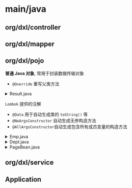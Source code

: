 # main/java

## org/dxl/controller



## org/dxl/mapper


## org/dxl/pojo

**普通 Java 对象**, 常用于封装数据传输对象

* `@Override` 重写父类方法

<details><summary><a href="" target="_blank"></a>Result.java</span></summary>

```java
package org.dxl.pojo;

/**
 * 统一响应结果封装类
 */
public class Result {
    private Integer code ;//1 成功 , 0 失败
    private String msg; //提示信息
    private Object data; //数据 date

    public Result() {
    }
    public Result(Integer code, String msg, Object data) {
        this.code = code;
        this.msg = msg;
        this.data = data;
    }
    public Integer getCode() {
        return code;
    }
    public void setCode(Integer code) {
        this.code = code;
    }
    public String getMsg() {
        return msg;
    }
    public void setMsg(String msg) {
        this.msg = msg;
    }
    public Object getData() {
        return data;
    }
    public void setData(Object data) {
        this.data = data;
    }

    public static Result success(Object data){
        return new Result(1, "success", data);
    }
    public static Result success(){
        return new Result(1, "success", null);
    }
    public static Result error(String msg){
        return new Result(0, msg, null);
    }

    @Override
    public String toString() {
        return "Result{" +
                "code=" + code +
                ", msg='" + msg + '\'' +
                ", data=" + data +
                '}';
    }
}
```
</details>

`Lombok` 提供的注解

* `@Data` 用于自动生成类的 `toString()` 等
* `@NoArgsConstructor` 自动生成无参构造方法
* `@AllArgsConstructor`自动生成包含所有成员变量的构造方法

<details><summary><a href="" target="_blank"></a>Emp.java</span></summary>

```java
package org.dxl.pojo;

import lombok.AllArgsConstructor;
import lombok.Data;
import lombok.NoArgsConstructor;

import java.time.LocalDate;
import java.time.LocalDateTime;

@Data
@NoArgsConstructor
@AllArgsConstructor
public class Emp {
    private Integer id;                 // 员工编号
    private String userName;            // 用户名
    private String password;            // 密码
    private String name;                // 姓名
    private Short gender;               // 性别
    private String image;               // 头像
    private Short job;                  // 职务
    private LocalDate entryDate;        // 入职日期
    private Integer deptId;             // 部门编号
    private LocalDateTime createTime;   // 创建时间
    private LocalDateTime updateTime;   // 更新时间
}
```
</details>

<details><summary><a href="" target="_blank"></a>Dept.java</span></summary>

```java
package org.dxl.pojo;

import lombok.AllArgsConstructor;
import lombok.Data;
import lombok.NoArgsConstructor;
import java.time.LocalDateTime;

@Data
@NoArgsConstructor
@AllArgsConstructor
public class Dept {
    private Integer id;                 // ID
    private String name;                // 部门名称
    private LocalDateTime createTime;   // 创建时间
    private LocalDateTime updateTime;   // 修改时间
}
```
</details>

<details><summary><a href="" target="_blank"></a>PageBean.java</span></summary>

```java
package org.dxl.pojo;

import lombok.AllArgsConstructor;
import lombok.Data;
import lombok.NoArgsConstructor;

import java.util.List;

/**
 * 分页查询结果封装类
 */
@Data
@NoArgsConstructor
@AllArgsConstructor
public class PageBean {
    private Long total;     // 总记录数
    private List<Emp> rows; // 当前页数据列表
}
```
</details>

## org/dxl/service


## Application

